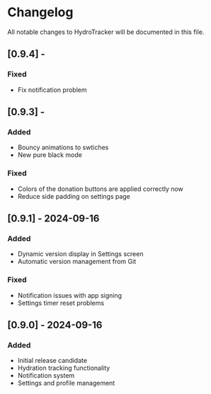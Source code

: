 # Changelog

All notable changes to HydroTracker will be documented in this file.

## [0.9.4] - 

### Fixed
- Fix notification problem

## [0.9.3] - 
### Added
- Bouncy animations to swtiches
- New pure black mode

### Fixed
- Colors of the donation buttons are applied correctly now
- Reduce side padding on settings page

## [0.9.1] - 2024-09-16
### Added
- Dynamic version display in Settings screen
- Automatic version management from Git

### Fixed
- Notification issues with app signing
- Settings timer reset problems

## [0.9.0] - 2024-09-16
### Added
- Initial release candidate
- Hydration tracking functionality
- Notification system
- Settings and profile management
